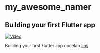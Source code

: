 # my_awesome_namer

## Building your first Flutter app
[![Video](https://img.youtube.com/vi/NVg6SNnRVCg/0.jpg)](https://www.youtube.com/shorts/NVg6SNnRVCg)

Building your first Flutter app codelab [link](https://goo.gle/3J0i2ie)



